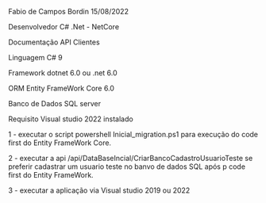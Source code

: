 Fabio de Campos Bordin 15/08/2022

Desenvolvedor C# .Net - NetCore

Documentação API Clientes

Linguagem C# 9

Framework dotnet 6.0 ou .net 6.0

ORM Entity FrameWork Core 6.0

Banco de Dados SQL server

Requisito Visual studio 2022 instalado

1 - executar o script powershell Inicial_migration.ps1 para execução do code first do Entity FrameWork Core.

2 - executar a api /api/DataBaseIncial/CriarBancoCadastroUsuarioTeste se preferir cadastrar um  usuario teste no banvo de dados SQL após p code first do Entity FrameWork.

3 - executar a aplicação via Visual studio 2019 ou 2022